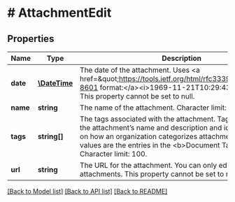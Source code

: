 # # AttachmentEdit

## Properties

Name | Type | Description | Notes
------------ | ------------- | ------------- | -------------
**date** | [**\DateTime**](\DateTime.md) | The date of the attachment. Uses &lt;a href&#x3D;\&quot;https://tools.ietf.org/html/rfc3339\&quot;&gt;ISO-8601 format:&lt;/a&gt;&lt;i&gt;1969-11-21T10:29:43-04:00&lt;/i&gt;. This property cannot be set to null. | [optional]
**name** | **string** | The name of the attachment. Character limit: 150. | [optional]
**tags** | **string[]** | The tags associated with the attachment. Tags supplement the attachment’s name and description and identify it based on how an organization categorizes attachments. Available values are the entries in the &lt;b&gt;Document Tags&lt;/b&gt; table. Character limit: 100. | [optional]
**url** | **string** | The URL for the attachment. You can only edit the URL for link attachments. This property cannot be set to null. | [optional]

[[Back to Model list]](../../README.md#models) [[Back to API list]](../../README.md#endpoints) [[Back to README]](../../README.md)

